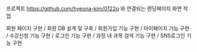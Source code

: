 프로젝트 https://github.com/hyeona-kim/0122p 와 연결되는
랜딩페이지 화면 작업



회원 페이지 구현 / 회원 DB 설계 및 구축 / 회원가입 기능 구현 / 마이페이지 기능 구현 / 수강신청 기능 구현 / 로그인 기능 구현 / 과정 내 과목 검색 기능 구현 / SNS로그인 기능 구현
